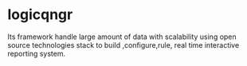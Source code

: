 # logicqngr
Its framework handle large amount of data with scalability using open source technologies stack to build ,configure,rule, real time interactive reporting system.
